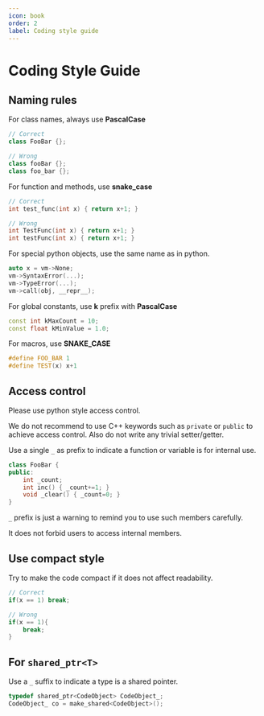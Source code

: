 ```yaml
---
icon: book
order: 2
label: Coding style guide
---
```


# Coding Style Guide

## Naming rules

For class names, always use **PascalCase**

```cpp
// Correct
class FooBar {};

// Wrong
class fooBar {};
class foo_bar {};
```

For function and methods, use **snake_case**

```cpp
// Correct
int test_func(int x) { return x+1; }

// Wrong
int TestFunc(int x) { return x+1; }
int testFunc(int x) { return x+1; }
```

For special python objects, use the same name as in python.

```cpp
auto x = vm->None;
vm->SyntaxError(...);
vm->TypeError(...);
vm->call(obj, __repr__);
```

For global constants, use **k** prefix with **PascalCase**

```cpp
const int kMaxCount = 10;
const float kMinValue = 1.0;
```

For macros, use **SNAKE_CASE**

```cpp
#define FOO_BAR 1
#define TEST(x) x+1
```

## Access control

Please use python style access control.

We do not recommend to use C++ keywords such as `private` or `public` to achieve access control. Also do not write any trivial setter/getter.

Use a single `_` as prefix to indicate a function or variable is for internal use.

```cpp
class FooBar {
public:
    int _count;
    int inc() { _count+=1; }
    void _clear() { _count=0; }
}
```

`_` prefix is just a warning to remind you to use such members carefully.

It does not forbid users to access internal members.

## Use compact style

Try to make the code compact if it does not affect readability.

```cpp
// Correct
if(x == 1) break;

// Wrong
if(x == 1){
	break;
}
```

## For `shared_ptr<T>`

Use a `_` suffix to indicate a type is a shared pointer.

```cpp
typedef shared_ptr<CodeObject> CodeObject_;
CodeObject_ co = make_shared<CodeObject>();
```

